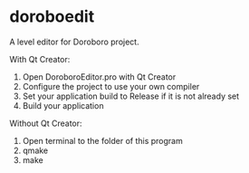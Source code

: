 # doroboedit
A level editor for Doroboro project.

With Qt Creator:
1. Open DoroboroEditor.pro with Qt Creator
2. Configure the project to use your own compiler
3. Set your application build to Release if it is not already set
4. Build your application

Without Qt Creator:
1. Open terminal to the folder of this program
2. qmake
3. make

